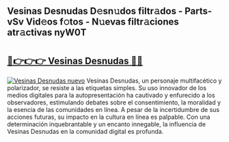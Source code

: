 ## Vesinas Desnudas D𝚎sn𝚞dos filtr𝚊dos - Parts-vSv Vid𝚎os f𝚘tos - N𝚞evas filtr𝚊ciones atr𝚊ctivas nyW0T

# <h2><a href="http://mb2b8x.tromn.icu/?c=Vesinas+Desnudas">🔗👉👉👉 Vesinas Desnudas 🔗🔗</a></h2>

[![Vesinas Desnudas nuevo](https://i.imgur.com/pEAQMta.gif)](http://mb2b8x.tromn.icu/?c=Vesinas+Desnudas)
Vesinas Desnudas, un personaje multifacético y polarizador, se resiste a las etiquetas simples. Su uso innovador de los medios digitales para la autopresentación ha cautivado y enfurecido a los observadores, estimulando debates sobre el consentimiento, la moralidad y la esencia de las comunidades en línea. A pesar de la incertidumbre de sus acciones futuras, su impacto en la cultura en línea es palpable. Con una determinación inquebrantable y un encanto innegable, la influencia de Vesinas Desnudas en la comunidad digital es profunda.
